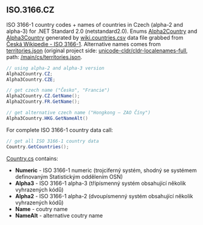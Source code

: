 ## ISO.3166.CZ

ISO 3166-1 country codes + names of countries in Czech (alpha-2 and alpha-3) for .NET Standard 2.0 (netstandard2.0). Enums [Alpha2Country](/src/ISO.3166.CZ/Alpha2Country.cs) and [Alpha3Country](/src/ISO.3166.CZ/Alpha3Country.cs) generated by [wiki.countries.csv](/data/wiki.countries.csv) data file grabbed from [Česká Wikipedie - ISO 3166-1](https://cs.wikipedia.org/wiki/ISO_3166-1). Alternative names comes from [territories.json](/data/territories.json) (original project side: [unicode-cldr/cldr-localenames-full](https://github.com/unicode-cldr/cldr-localenames-full), path: [/main/cs/territories.json](https://github.com/unicode-cldr/cldr-localenames-full/blob/master/main/cs/territories.json).

```c#
// using alpha-2 and alpha-3 version
Alpha2Country.CZ;
Alpha3Country.CZE;

// get czech name ("Česko", "Francie")
Alpha2Country.CZ.GetName();
Alpha2Country.FR.GetName();

// get alternative czech name ("Hongkong – ZAO Číny")
Alpha3Country.HKG.GetNameAlt()
```

For complete ISO 3166-1 country data call:

```c#
// get all ISO 3166-1 country data
Country.GetCountries();
```

[Country.cs](/src/ISO.3166.CZ/Country.cs) contains:
- **Numeric** - ISO 3166-1 numeric (trojciferný systém, shodný se systémem definovaným Statistickým oddělením OSN)
- **Alpha3** - ISO 3166-1 alpha-3 (třípísmenný systém obsahující několik vyhrazených kódů)
- **Alpha2** - ISO 3166-1 alpha-2 (dvoupísmenný systém obsahující několik vyhrazených kódů)
- **Name** - coutry name
- **NameAlt** - alternative coutry name 

